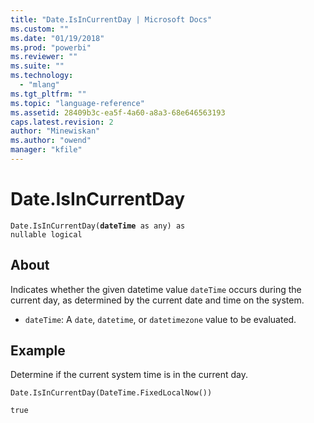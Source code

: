 ```yaml
---
title: "Date.IsInCurrentDay | Microsoft Docs"
ms.custom: ""
ms.date: "01/19/2018"
ms.prod: "powerbi"
ms.reviewer: ""
ms.suite: ""
ms.technology: 
  - "mlang"
ms.tgt_pltfrm: ""
ms.topic: "language-reference"
ms.assetid: 28409b3c-ea5f-4a60-a8a3-68e646563193
caps.latest.revision: 2
author: "Minewiskan"
ms.author: "owend"
manager: "kfile"
---
```

# Date.IsInCurrentDay
<code>Date.IsInCurrentDay(**dateTime** as any) as nullable logical</code>

## About
Indicates whether the given datetime value <code>dateTime</code> occurs during the current day, as determined by the current date and time on the system. 
- <code>dateTime</code>: A <code>date</code>, <code>datetime</code>, or <code>datetimezone</code> value to be evaluated.

## Example 
Determine if the current system time is in the current day.

<code>Date.IsInCurrentDay(DateTime.FixedLocalNow())</code>

<code>true</code>

